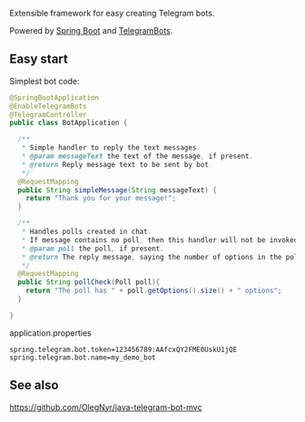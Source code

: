 
Extensible framework for easy creating Telegram bots.

Powered by [Spring Boot](https://github.com/spring-projects/spring-boot) and 
[TelegramBots](https://github.com/rubenlagus/TelegramBots).

## Easy start

Simplest bot code:

```java
@SpringBootApplication
@EnableTelegramBots
@TelegramController
public class BotApplication {

  /**
   * Simple handler to reply the text messages.
   * @param messageText the text of the message, if present.
   * @return Reply message text to be sent by bot.
   */
  @RequestMapping
  public String simpleMessage(String messageText) {
    return "Thank you for your message!";
  }

  /**
   * Handles polls created in chat.
   * If message contains no poll, then this handler will not be invoked.
   * @param poll the poll, if present.
   * @return The reply message, saying the number of options in the poll.
   */
  @RequestMapping
  public String pollCheck(Poll poll){
    return "The poll has " + poll.getOptions().size() + " options";
  }

}
```

application.properties
```properties
spring.telegram.bot.token=123456789:AAfcxQY2FME0UskU1jQE
spring.telegram.bot.name=my_demo_bot
```

## See also

https://github.com/OlegNyr/java-telegram-bot-mvc
